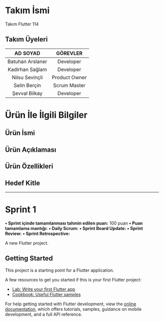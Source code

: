 # **Takım İsmi**
Takım Flutter 114
## **Takım Üyeleri**
 |AD SOYAD| GÖREVLER | 
 |:------:| :-------:|
 |Batuhan Arslaner| Developer|
 |Kadirhan Sağlam| Developer|
 |Nilsu Sevinçli|Product Owner|
 |Selin Berçin| Scrum Master|
 |Şevval Bilkay| Developer|
 
# **Ürün İle İlgili Bilgiler**
## **Ürün İsmi**
## **Ürün Açıklaması**
## **Ürün Özellikleri**
## **Hedef Kitle**

* * * 
# **Sprint 1**
**• Sprint içinde tamamlanması tahmin edilen puan:** 100 puan
**• Puan tamamlama mantığı:**
**• Daily Scrum:**
**• Sprint Board Update:**
**• Sprint Review:**
**• Sprint Retrospective:**

A new Flutter project.

## Getting Started

This project is a starting point for a Flutter application.

A few resources to get you started if this is your first Flutter project:

- [Lab: Write your first Flutter app](https://docs.flutter.dev/get-started/codelab)
- [Cookbook: Useful Flutter samples](https://docs.flutter.dev/cookbook)

For help getting started with Flutter development, view the
[online documentation](https://docs.flutter.dev/), which offers tutorials,
samples, guidance on mobile development, and a full API reference.
